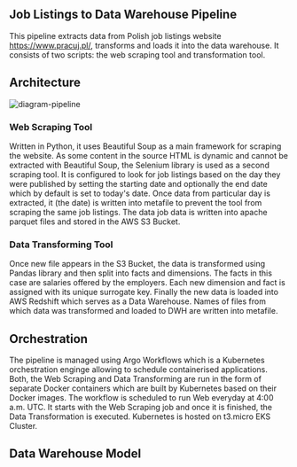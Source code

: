 ## Job Listings to Data Warehouse Pipeline

This pipeline extracts data from Polish job listings website https://www.pracuj.pl/, transforms and loads it into the data warehouse. 
It consists of two scripts: the web scraping tool and transformation tool.

## Architecture
![diagram-pipeline](https://user-images.githubusercontent.com/45266505/165622680-93a170a0-90ba-4d4b-9748-fb5248a10b4f.png)

### Web Scraping Tool
Written in Python, it uses Beautiful Soup as a main framework for scraping the website. As some content in the source HTML is dynamic and cannot be extracted with Beautiful Soup, the Selenium library is used as a second scraping tool. 
It is configured to look for job listings based on the day they were published by setting the starting date and optionally the end date which by default is set to today's date. Once data from particular day is extracted, it (the date) is written into metafile to prevent the tool from scraping the same job listings. The data job data is written into apache parquet files and stored in the AWS S3 Bucket.

### Data Transforming Tool
Once new file appears in the S3 Bucket, the data is transformed using Pandas library and then split into facts and dimensions. The facts in this case are salaries offered by the employers. Each new dimension and fact is assigned with its unique surrogate key. Finally the new data is loaded into AWS Redshift which serves as a Data Warehouse. Names of files from which data was transformed and loaded to DWH are written into metafile. 

## Orchestration
The pipeline is managed using Argo Workflows which is a Kubernetes orchestration enginge allowing to schedule containerised applications. Both, the Web Scraping and Data Transforming are run in the form of separate Docker containers which are built by Kubernetes based on their Docker images. The workflow is scheduled to run Web everyday at 4:00 a.m. UTC. It starts with the Web Scraping job and once it is finished, the Data Transformation is executed. 
Kubernetes is hosted on t3.micro EKS Cluster. 

## Data Warehouse Model

